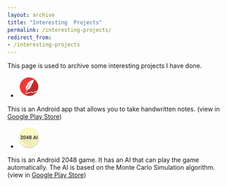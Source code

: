 ```yaml
---
layout: archive
title: "Interesting  Projects"
permalink: /interesting-projects/
redirect_from:
- /interesting-projects
---
```


This page is used to archive some interesting projects I have done.

- [<img src="../images/handwriting-note-icon.webp" width="50">](https://play.google.com/store/apps/details?id=com.lyk.immersivenote)

This is an Android app that allows you to take handwritten notes. (view in [Google Play Store](https://play.google.com/store/apps/details?id=com.lyk.immersivenote))

- [<img src="../images/2048-ai-icon.webp" width="50">](https://play.google.com/store/apps/details?id=com.lyk.ai_2048)

This is an Android 2048 game. It has an AI that can play the game automatically. The AI is based on the Monte Carlo Simulation algorithm. (view in [Google Play Store](https://play.google.com/store/apps/details?id=com.lyk.ai_2048))




